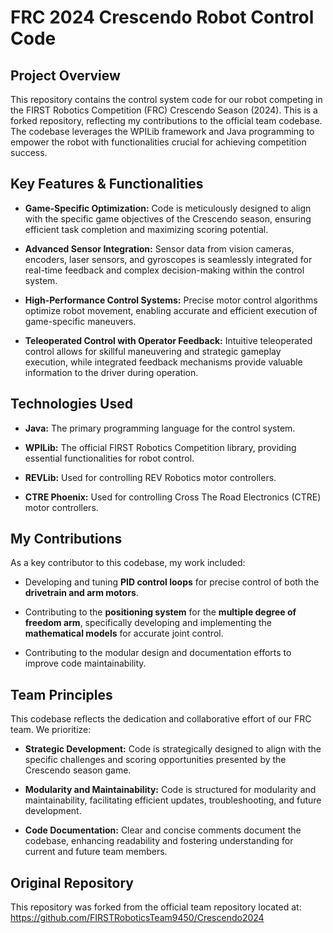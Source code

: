# FRC 2024 Crescendo Robot Control Code

## Project Overview

This repository contains the control system code for our robot competing in the FIRST Robotics Competition (FRC) Crescendo Season (2024). This is a forked repository, reflecting my contributions to the official team codebase. The codebase leverages the WPILib framework and Java programming to empower the robot with functionalities crucial for achieving competition success.

## Key Features & Functionalities

* **Game-Specific Optimization:** Code is meticulously designed to align with the specific game objectives of the Crescendo season, ensuring efficient task completion and maximizing scoring potential.

* **Advanced Sensor Integration:** Sensor data from vision cameras, encoders, laser sensors, and gyroscopes is seamlessly integrated for real-time feedback and complex decision-making within the control system.

* **High-Performance Control Systems:** Precise motor control algorithms optimize robot movement, enabling accurate and efficient execution of game-specific maneuvers.

* **Teleoperated Control with Operator Feedback:** Intuitive teleoperated control allows for skillful maneuvering and strategic gameplay execution, while integrated feedback mechanisms provide valuable information to the driver during operation.

## Technologies Used

* **Java:** The primary programming language for the control system.

* **WPILib:** The official FIRST Robotics Competition library, providing essential functionalities for robot control.

* **REVLib:** Used for controlling REV Robotics motor controllers.

* **CTRE Phoenix:** Used for controlling Cross The Road Electronics (CTRE) motor controllers.

## My Contributions

As a key contributor to this codebase, my work included:

* Developing and tuning **PID control loops** for precise control of both the **drivetrain and arm motors**.

* Contributing to the **positioning system** for the **multiple degree of freedom arm**, specifically developing and implementing the **mathematical models** for accurate joint control.

* Contributing to the modular design and documentation efforts to improve code maintainability.

## Team Principles

This codebase reflects the dedication and collaborative effort of our FRC team. We prioritize:

* **Strategic Development:** Code is strategically designed to align with the specific challenges and scoring opportunities presented by the Crescendo season game.

* **Modularity and Maintainability:** Code is structured for modularity and maintainability, facilitating efficient updates, troubleshooting, and future development.

* **Code Documentation:** Clear and concise comments document the codebase, enhancing readability and fostering understanding for current and future team members.

## Original Repository

This repository was forked from the official team repository located at:
<https://github.com/FIRSTRoboticsTeam9450/Crescendo2024>
